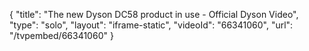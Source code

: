 {
    "title": "The new Dyson DC58 product in use - Official Dyson Video",
    "type": "solo",
    "layout": "iframe-static",
    "videoId": "66341060",
    "url": "\/tvpembed\/66341060"
}